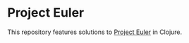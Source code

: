 # Project Euler

This repository features solutions to [Project Euler](https://projecteuler.net/archives) in Clojure.